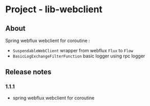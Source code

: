 # Project - lib-webclient

## About

Spring webflux webclient for coroutine :

* `SuspendableWebClient` wrapper from webflux `Flux` to `Flow`
* `BasicLogExchangeFilterFunction` basic logger using rpc logger

## Release notes

### 1.1.1

* spring webflux webclient for coroutine
